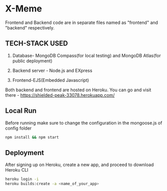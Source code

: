 # X-Meme

Frontend and Backend code are in separate files named as "frontend" and "backend" respectively.

## TECH-STACK USED

1. Database- MongoDB Compass(for local testing) and MongoDB Atlas(for public deployment)

2. Backend server - Node.js and EXpress

3. Frontend-EJS(Embedded Javascript)

Both backend and frontend are hosted on Heroku.
You can go and visit there - <https://shielded-peak-33078.herokuapp.com/>

## Local Run

Before running make sure to change the configuration in the mongoose.js of config folder

```bash
npm install && npm start
```

## Deployment

After signing up on Heroku, create a new app, and proceed to download Heroku CLI

```bash
heroku login -i
heroku builds:create -a <name_of_your_app>
```

